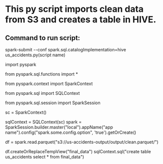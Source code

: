 # This py script imports clean data from S3 and creates a table in HIVE.

## Command to run script: 
spark-submit --conf spark.sql.catalogImplementation=hive us_accidents.py(script name)

import pyspark

from pyspark.sql.functions import *

from pyspark.context import SparkContext

from pyspark.sql import SQLContext

from pyspark.sql.session import SparkSession

sc = SparkContext()

sqlContext = SQLContext(sc)
spark = SparkSession.builder.master("local").appName("app name").config("spark.some.config.option", 'true').getOrCreate()

df = spark.read.parquet("s3://us-accidents-output/output/clean.parquet/")

df.createOrReplaceTempView("final_data")
sqlContext.sql("create table us_accidents select * from final_data")
